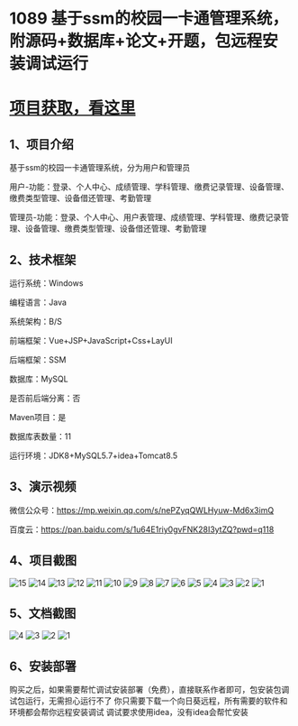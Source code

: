 # 1089 基于ssm的校园一卡通管理系统，附源码+数据库+论文+开题，包远程安装调试运行

# [项目获取，看这里](https://mbd.pub/o/bread/mbd-aJaYkp5s "项目获取，看这里")

## 1、项目介绍

基于ssm的校园一卡通管理系统，分为用户和管理员

用户-功能：登录、个人中心、成绩管理、学科管理、缴费记录管理、设备管理、缴费类型管理、设备借还管理、考勤管理

管理员-功能：登录、个人中心、用户表管理、成绩管理、学科管理、缴费记录管理、设备管理、缴费类型管理、设备借还管理、考勤管理

## 2、技术框架

运行系统：Windows

编程语言：Java

系统架构：B/S

前端框架：Vue+JSP+JavaScript+Css+LayUI

后端框架：SSM

数据库：MySQL

是否前后端分离：否

Maven项目：是

数据库表数量：11

运行环境：JDK8+MySQL5.7+idea+Tomcat8.5

## 3、演示视频

微信公众号：https://mp.weixin.qq.com/s/nePZyqQWLHyuw-Md6x3imQ 

百度云：https://pan.baidu.com/s/1u64E1riy0gvFNK28I3ytZQ?pwd=q118 

## 4、项目截图 

![15](https://javabscode.github.io/picx-images-hosting/1089-基于ssm的校园一卡通管理系统-附源码+数据库+论文+开题-包远程安装调试运行-运行截图/15.webp)
![14](https://javabscode.github.io/picx-images-hosting/1089-基于ssm的校园一卡通管理系统-附源码+数据库+论文+开题-包远程安装调试运行-运行截图/14.webp)
![13](https://javabscode.github.io/picx-images-hosting/1089-基于ssm的校园一卡通管理系统-附源码+数据库+论文+开题-包远程安装调试运行-运行截图/13.webp)
![12](https://javabscode.github.io/picx-images-hosting/1089-基于ssm的校园一卡通管理系统-附源码+数据库+论文+开题-包远程安装调试运行-运行截图/12.webp)
![11](https://javabscode.github.io/picx-images-hosting/1089-基于ssm的校园一卡通管理系统-附源码+数据库+论文+开题-包远程安装调试运行-运行截图/11.webp)
![10](https://javabscode.github.io/picx-images-hosting/1089-基于ssm的校园一卡通管理系统-附源码+数据库+论文+开题-包远程安装调试运行-运行截图/10.webp)
![9](https://javabscode.github.io/picx-images-hosting/1089-基于ssm的校园一卡通管理系统-附源码+数据库+论文+开题-包远程安装调试运行-运行截图/9.webp)
![8](https://javabscode.github.io/picx-images-hosting/1089-基于ssm的校园一卡通管理系统-附源码+数据库+论文+开题-包远程安装调试运行-运行截图/8.webp)
![7](https://javabscode.github.io/picx-images-hosting/1089-基于ssm的校园一卡通管理系统-附源码+数据库+论文+开题-包远程安装调试运行-运行截图/7.webp)
![6](https://javabscode.github.io/picx-images-hosting/1089-基于ssm的校园一卡通管理系统-附源码+数据库+论文+开题-包远程安装调试运行-运行截图/6.webp)
![5](https://javabscode.github.io/picx-images-hosting/1089-基于ssm的校园一卡通管理系统-附源码+数据库+论文+开题-包远程安装调试运行-运行截图/5.webp)
![4](https://javabscode.github.io/picx-images-hosting/1089-基于ssm的校园一卡通管理系统-附源码+数据库+论文+开题-包远程安装调试运行-运行截图/4.webp)
![3](https://javabscode.github.io/picx-images-hosting/1089-基于ssm的校园一卡通管理系统-附源码+数据库+论文+开题-包远程安装调试运行-运行截图/3.webp)
![2](https://javabscode.github.io/picx-images-hosting/1089-基于ssm的校园一卡通管理系统-附源码+数据库+论文+开题-包远程安装调试运行-运行截图/2.webp)
![1](https://javabscode.github.io/picx-images-hosting/1089-基于ssm的校园一卡通管理系统-附源码+数据库+论文+开题-包远程安装调试运行-运行截图/1.webp)














## 5、文档截图

![4](https://javabscode.github.io/picx-images-hosting/1089-基于ssm的校园一卡通管理系统-附源码+数据库+论文+开题-包远程安装调试运行-文档截图/4.webp)
![3](https://javabscode.github.io/picx-images-hosting/1089-基于ssm的校园一卡通管理系统-附源码+数据库+论文+开题-包远程安装调试运行-文档截图/3.webp)
![2](https://javabscode.github.io/picx-images-hosting/1089-基于ssm的校园一卡通管理系统-附源码+数据库+论文+开题-包远程安装调试运行-文档截图/2.webp)
![1](https://javabscode.github.io/picx-images-hosting/1089-基于ssm的校园一卡通管理系统-附源码+数据库+论文+开题-包远程安装调试运行-文档截图/1.webp)



## 6、安装部署

购买之后，如果需要帮忙调试安装部署（免费），直接联系作者即可，包安装包调试包运行，无需担心运行不了
你只需要下载一个向日葵远程，所有需要的软件和环境都会帮你远程安装调试
调试要求使用idea，没有idea会帮忙安装
